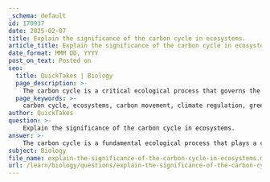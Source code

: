 ```yaml
---
_schema: default
id: 170937
date: 2025-02-07
title: Explain the significance of the carbon cycle in ecosystems.
article_title: Explain the significance of the carbon cycle in ecosystems.
date_format: MMM DD, YYYY
post_on_text: Posted on
seo:
  title: QuickTakes | Biology
  page_description: >-
    The carbon cycle is a critical ecological process that governs the movement and storage of carbon in ecosystems, playing a key role in climate regulation, biodiversity, and ecosystem productivity.
  page_keywords: >-
    carbon cycle, ecosystems, carbon movement, climate regulation, greenhouse gases, biodiversity, ecosystem productivity, carbon sinks, human influence, climate change, sustainable development, geological processes, carbon storage, photosynthesis, carbon dioxide
author: QuickTakes
question: >-
    Explain the significance of the carbon cycle in ecosystems.
answer: >-
    The carbon cycle is a fundamental ecological process that plays a crucial role in maintaining the balance of carbon in the environment, which is essential for sustaining life on Earth. Here are several key points that highlight the significance of the carbon cycle in ecosystems:\n\n1. **Carbon Movement and Storage**: The carbon cycle involves the continuous movement of carbon among the atmosphere, biosphere (plants and animals), hydrosphere (oceans and water bodies), and geosphere (soil and rocks). This movement is facilitated through various processes such as photosynthesis, respiration, decomposition, and combustion. For instance, plants absorb carbon dioxide (CO2) from the atmosphere during photosynthesis, converting it into organic matter, which is then utilized by animals and microorganisms.\n\n2. **Climate Regulation**: Carbon dioxide is a greenhouse gas that traps heat in the atmosphere. The carbon cycle helps regulate the levels of CO2 in the atmosphere, thus influencing global temperatures and climate patterns. Disruptions to the carbon cycle, primarily due to human activities such as fossil fuel combustion and deforestation, have led to increased atmospheric CO2 levels, contributing to climate change and global warming.\n\n3. **Ecosystem Productivity**: Healthy ecosystems, particularly forests and oceans, act as carbon sinks, absorbing more carbon than they release. For example, forests sequester large amounts of carbon annually, which supports biodiversity and ecosystem services. The lengthening of growing seasons due to climate change can alter food supplies for various species, demonstrating the interconnectedness of the carbon cycle with ecosystem dynamics.\n\n4. **Impact on Biodiversity**: Changes in the carbon cycle can have profound effects on biodiversity. For instance, increased CO2 levels can lead to changes in plant growth patterns, which in turn affect herbivores and the entire food web. Degraded ecosystems, which release more carbon, can further threaten biodiversity and disrupt ecological balance.\n\n5. **Human Influence and Mitigation**: Human activities have significantly altered the natural carbon cycle, leading to an imbalance that poses challenges for climate resilience. Understanding the carbon cycle is essential for developing strategies to mitigate climate change, such as reforestation, improving land management practices, and enhancing carbon capture technologies. Collaborative efforts to manage carbon effectively can support sustainable development and help restore ecological balance.\n\n6. **Long-term Geological Processes**: Over geological timescales, the carbon cycle is influenced by tectonic activities and the weathering of rocks, which can sequester carbon in geological formations. This long-term storage is crucial for understanding past climate changes and predicting future trends.\n\nIn summary, the carbon cycle is vital for ecosystem health, climate stability, and biodiversity. Its intricate dynamics underscore the importance of managing human impacts to ensure a sustainable future for the planet. Understanding and preserving the carbon cycle is essential for addressing the challenges posed by climate change and fostering resilience in ecosystems.
subject: Biology
file_name: explain-the-significance-of-the-carbon-cycle-in-ecosystems.md
url: /learn/biology/questions/explain-the-significance-of-the-carbon-cycle-in-ecosystems
---
```


&nbsp;
